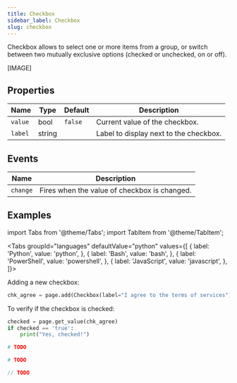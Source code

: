 ```yaml
---
title: Checkbox
sidebar_label: Checkbox
slug: checkbox
---
```


Checkbox allows to select one or more items from a group, or switch between two mutually exclusive options (checked or unchecked, on or off).

[IMAGE]

## Properties

| Name      | Type    | Default | Description |
| --------- | ------- | ------- | ----------- |
| `value`   | bool    | `false` | Current value of the checkbox. |
| `label`   | string  |         | Label to display next to the checkbox. |

## Events

| Name      | Description |
| --------- | ----------- |
| `change`  | Fires when the value of checkbox is changed. |


## Examples

import Tabs from '@theme/Tabs';
import TabItem from '@theme/TabItem';

<Tabs groupId="languages" defaultValue="python" values={[
  { label: 'Python', value: 'python', },
  { label: 'Bash', value: 'bash', },
  { label: 'PowerShell', value: 'powershell', },
  { label: 'JavaScript', value: 'javascript', },
]}>

<TabItem value="python">

Adding a new checkbox:

```python
chk_agree = page.add(Checkbox(label="I agree to the terms of services"))
```

To verify if the checkbox is checked:

```python
checked = page.get_value(chk_agree)
if checked == 'true':
    print("Yes, checked!")
```

</TabItem>

<TabItem value="bash">

```bash
# TODO
```

</TabItem>

<TabItem value="powershell">

```powershell
# TODO
```

</TabItem>

<TabItem value="javascript">

```javascript
// TODO
```

</TabItem>

</Tabs>